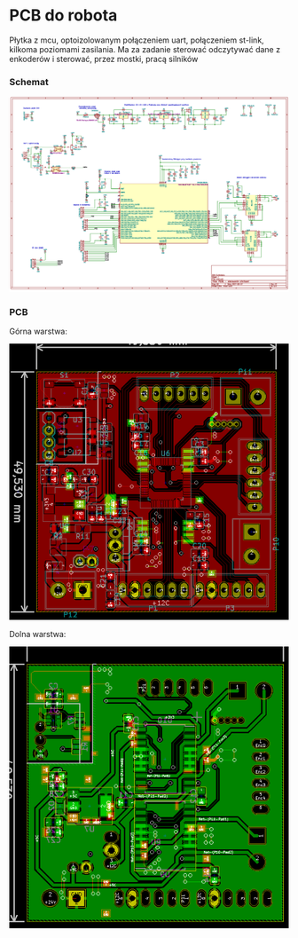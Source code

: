 # PCB do robota
Płytka z mcu, optoizolowanym połączeniem uart, połączeniem st-link, kilkoma poziomami zasilania. Ma za zadanie sterować odczytywać dane z enkoderów i sterować, przez mostki, pracą silników
### Schemat
![schemat.png](https://github.com/kristophertab/pcb_robot/blob/master/schemat-pcb1.png)

### PCB
Górna warstwa:

![gora.png](https://github.com/kristophertab/pcb_robot/blob/master/18217320_1265762953521983_7491892_n.png)

Dolna warstwa:

![dol.png](https://github.com/kristophertab/pcb_robot/blob/master/18191338_1265763746855237_752467456_n.png)

